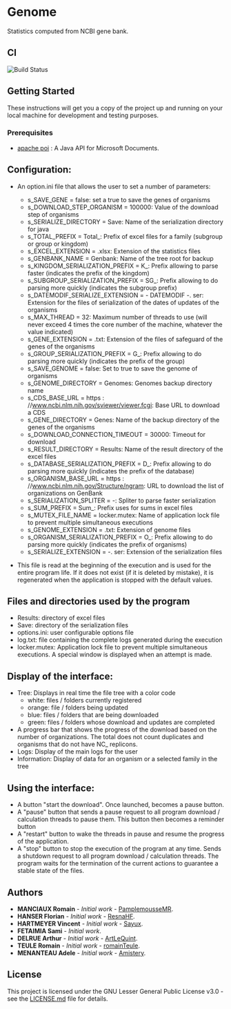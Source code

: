 # Genome

Statistics computed from NCBI gene bank.

## CI

![Build Status](https://github.com/PamplemousseMR/Genome/actions/workflows/build.yml/badge.svg)

## Getting Started

These instructions will get you a copy of the project up and running on your local machine for development and testing purposes.

### Prerequisites

- [apache poi](https://poi.apache.org/) : A Java API for Microsoft Documents.

## Configuration:

- An option.ini file that allows the user to set a number of parameters:
	- s_SAVE_GENE = false: set a true to save the genes of organisms
	- s_DOWNLOAD_STEP_ORGANISM = 100000: Value of the download step of organisms
	- s_SERIALIZE_DIRECTORY = Save: Name of the serialization directory for java
	- s_TOTAL_PREFIX = Total_: Prefix of excel files for a family (subgroup or group or kingdom)
	- s_EXCEL_EXTENSION = .xlsx: Extension of the statistics files
	- s_GENBANK_NAME = Genbank: Name of the tree root for backup
	- s_KINGDOM_SERIALIZATION_PREFIX = K_: Prefix allowing to parse faster (indicates the prefix of the kingdom)
	- s_SUBGROUP_SERIALIZATION_PREFIX = SG_: Prefix allowing to do parsing more quickly (indicates the subgroup prefix)
	- s_DATEMODIF_SERIALIZE_EXTENSION = - DATEMODIF -. ser: Extension for the files of serialization of the dates of updates of the organisms
	- s_MAX_THREAD = 32: Maximum number of threads to use (will never exceed 4 times the core number of the machine, whatever the value indicated)
	- s_GENE_EXTENSION = .txt: Extension of the files of safeguard of the genes of the organisms
	- s_GROUP_SERIALIZATION_PREFIX = G_: Prefix allowing to do parsing more quickly (indicates the prefix of the group)
	- s_SAVE_GENOME = false: Set to true to save the genome of organisms
	- s_GENOME_DIRECTORY = Genomes: Genomes backup directory name
	- s_CDS_BASE_URL = https \: //www.ncbi.nlm.nih.gov/sviewer/viewer.fcgi: Base URL to download a CDS
	- s_GENE_DIRECTORY = Genes: Name of the backup directory of the genes of the organisms
	- s_DOWNLOAD_CONNECTION_TIMEOUT = 30000: Timeout for download
	- s_RESULT_DIRECTORY = Results: Name of the result directory of the excel files
	- s_DATABASE_SERIALIZATION_PREFIX = D_: Prefix allowing to do parsing more quickly (indicates the prefix of the database)
	- s_ORGANISM_BASE_URL = https \: //www.ncbi.nlm.nih.gov/Structure/ngram: URL to download the list of organizations on GenBank
	- s_SERIALIZATION_SPLITER = -: Spliter to parse faster serialization
	- s_SUM_PREFIX = Sum_: Prefix uses for sums in excel files
	- s_MUTEX_FILE_NAME = locker.mutex: Name of application lock file to prevent multiple simultaneous executions
	- s_GENOME_EXTENSION = .txt: Extension of genome files
	- s_ORGANISM_SERIALIZATION_PREFIX = O_: Prefix allowing to do parsing more quickly (indicates the prefix of organisms)
	- s_SERIALIZE_EXTENSION = -. ser: Extension of the serialization files

- This file is read at the beginning of the execution and is used for the entire program life. If it does not exist (if it is deleted by mistake), it is regenerated when the application is stopped with the default values.

## Files and directories used by the program

- Results: directory of excel files
- Save: directory of the serialization files
- options.ini: user configurable options file
- log.txt: file containing the complete logs generated during the execution
- locker.mutex: Application lock file to prevent multiple simultaneous executions. A special window is displayed when an attempt is made.

## Display of the interface:

- Tree: Displays in real time the file tree with a color code
	- white: files / folders currently registered
	- orange: file / folders being updated
	- blue: files / folders that are being downloaded
	- green: files / folders whose download and updates are completed
- A progress bar that shows the progress of the download based on the number of organizations. The total does not count duplicates and organisms that do not have NC_ replicons.
- Logs: Display of the main logs for the user
- Information: Display of data for an organism or a selected family in the tree

## Using the interface:

- A button "start the download". Once launched, becomes a pause button.
- A "pause" button that sends a pause request to all program download / calculation threads to pause them. This button then becomes a reminder button
- A "restart" button to wake the threads in pause and resume the progress of the application.
- A "stop" button to stop the execution of the program at any time. Sends a shutdown request to all program download / calculation threads. The program waits for the termination of the current actions to guarantee a stable state of the files.

## Authors

* **MANCIAUX Romain** - *Initial work* - [PamplemousseMR](https://github.com/PamplemousseMR).
* **HANSER Florian** - *Initial work* - [ResnaHF](https://github.com/ResnaHF).
* **HARTMEYER Vincent** - *Initial work* - [Sayux](https://github.com/Sayux).
* **FETAIMIA Sami** - *Initial work*.
* **DELRUE Arthur** - *Initial work* - [ArtLeQuint](https://github.com/ArtLeQuint).
* **TEULE Romain** - *Initial work* - [romainTeule](https://github.com/romainTeule).
* **MENANTEAU Adele** - *Initial work* - [Amistery](https://github.com/Amistery).

## License

This project is licensed under the GNU Lesser General Public License v3.0 - see the [LICENSE.md](LICENSE.md) file for details.
